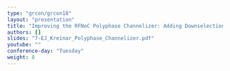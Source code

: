 ```yaml
---
type: "grcon/grcon18"
layout: "presentation"
title: "Improving the RFNoC Polyphase Channelizer: Adding Downselection and Timing Alignment"
authors: []
slides: "7-EJ_Kreinar_Polyphase_Channelizer.pdf"
youtube: ""
conference-day: "Tuesday"
weight: 8
---
```

<!-- FIXME -->
